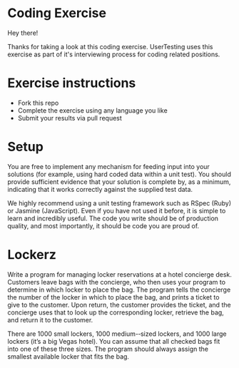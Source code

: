 Coding Exercise
===============

Hey there!

Thanks for taking a look at this coding exercise.  UserTesting uses this exercise as part of it's interviewing process for coding related positions.

# Exercise instructions
* Fork this repo
* Complete the exercise using any language you like
* Submit your results via pull request

# Setup

You are free to implement any mechanism for feeding input into your
solutions (for example, using hard coded data within a unit test). You
should provide sufficient evidence that your solution is complete by,
as a minimum, indicating that it works correctly against the supplied
test data.

We highly recommend using a unit testing framework such as RSpec
(Ruby) or Jasmine (JavaScript). Even if you have not used it before,
it is simple to learn and incredibly useful. The code you write should
be of production quality, and most importantly, it should be code you
are proud of.

# Lockerz

Write a program for managing locker reservations at a hotel concierge
desk. Customers leave bags with the concierge, who then uses your
program to determine in which locker to place the bag. The program
tells the concierge the number of the locker in which to place the
bag, and prints a ticket to give to the customer. Upon return, the
customer provides the ticket, and the concierge uses that to look up
the corresponding locker, retrieve the bag, and return it to the
customer.

There are 1000 small lockers, 1000 medium-­‐sized lockers, and 1000
large lockers (it’s a big Vegas hotel). You can assume that all
checked bags fit into one of these three sizes. The program should
always assign the smallest available locker that fits the bag.
